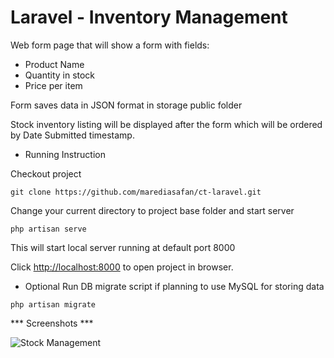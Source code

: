 # Laravel - Inventory Management

Web form page that will show a form with fields:

- Product Name 
- Quantity in stock
- Price per item

Form saves data in JSON format in storage public folder

Stock inventory listing will be displayed after the form which will be ordered by Date Submitted timestamp.

* Running Instruction

Checkout project 

`git clone https://github.com/marediasafan/ct-laravel.git`

Change your current directory to project base folder and start server

`php artisan serve`

This will start local server running at default port 8000

Click <a href='http://localhost:8000' target='_blank'>http://localhost:8000</a> to open project in browser.

* Optional
Run DB migrate script if planning to use MySQL for storing data

`php artisan migrate`


*** Screenshots ***

![Stock Management](https://thumb.ibb.co/fF9Bb8/stock_management.png)
